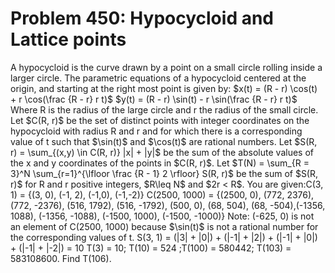 # Problem 450: Hypocycloid and Lattice points
A hypocycloid is the curve drawn by a point on a small circle rolling
inside a larger circle. The parametric equations of a hypocycloid
centered at the origin, and starting at the right most point is given
by: \$x(t) = (R - r) \\cos(t) + r \\cos(\\frac {R - r} r t)\$ \$y(t) =
(R - r) \\sin(t) - r \\sin(\\frac {R - r} r t)\$ Where R is the radius
of the large circle and r the radius of the small circle. Let \$C(R,
r)\$ be the set of distinct points with integer coordinates on the
hypocycloid with radius R and r and for which there is a corresponding
value of t such that \$\\sin(t)\$ and \$\\cos(t)\$ are rational numbers.
Let \$S(R, r) = \\sum\_{(x,y) \\in C(R, r)} |x| + |y|\$ be the sum of
the absolute values of the x and y coordinates of the points in \$C(R,
r)\$. Let \$T(N) = \\sum\_{R = 3}\^N \\sum\_{r=1}\^{\\lfloor \\frac {R -
1} 2 \\rfloor} S(R, r)\$ be the sum of \$S(R, r)\$ for R and r positive
integers, \$R\\leq N\$ and \$2r &lt; R\$. You are given:C(3, 1) = {(3,
0), (-1, 2), (-1,0), (-1,-2)} C(2500, 1000) = {(2500, 0), (772, 2376),
(772, -2376), (516, 1792), (516, -1792), (500, 0), (68, 504), (68,
-504),(-1356, 1088), (-1356, -1088), (-1500, 1000), (-1500, -1000)}
Note: (-625, 0) is not an element of C(2500, 1000) because \$\\sin(t)\$
is not a rational number for the corresponding values of t. S(3, 1) =
(|3| + |0|) + (|-1| + |2|) + (|-1| + |0|) + (|-1| + |-2|) = 10 T(3) =
10; T(10) = 524 ;T(100) = 580442; T(103) = 583108600. Find T(106).
